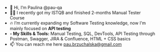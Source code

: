 - 👋 Hi, I’m Paulina @pau-qa
- 👩‍💼 I recently got my ISTQB and finished 2-months Manual Tester Course
- 🔥 I’m currently expanding my Software Testing knowledge, now I'm mainly focused on **API testing** 
- **- My Skills & Tools:** Manual Testing, SQL, DevTools, API Testing through Postman, Swagger, JIRA & Confluence, HTML + CSS basics
- 📫 You can reach me here pau.brzuchalska@gmail.com


<!---
pau-qa/pau-qa is a ✨ special ✨ repository because its `README.md` (this file) appears on your GitHub profile.
You can click the Preview link to take a look at your changes.
--->

